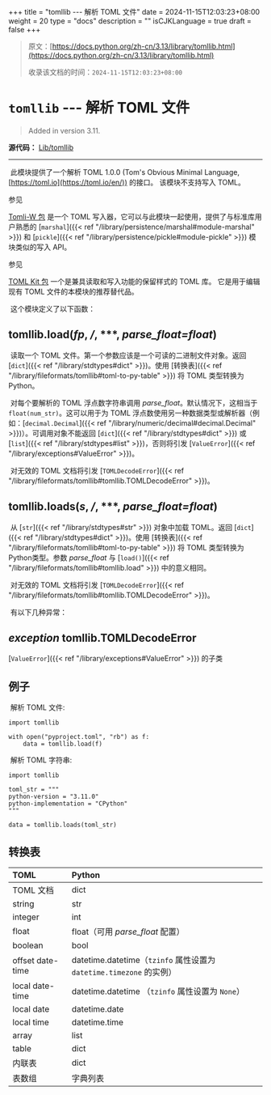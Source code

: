 +++
title = "tomllib --- 解析 TOML 文件"
date = 2024-11-15T12:03:23+08:00
weight = 20
type = "docs"
description = ""
isCJKLanguage = true
draft = false
+++

> 原文：[https://docs.python.org/zh-cn/3.13/library/tomllib.html](https://docs.python.org/zh-cn/3.13/library/tomllib.html)
>
> 收录该文档的时间：`2024-11-15T12:03:23+08:00`

# `tomllib` --- 解析 TOML 文件

> Added in version 3.11.
>

**源代码：** [Lib/tomllib](https://github.com/python/cpython/tree/3.13/Lib/tomllib)

------

​	此模块提供了一个解析 TOML 1.0.0 (Tom's Obvious Minimal Language, [https://toml.io](https://toml.io/en/)) 的接口。 该模块不支持写入 TOML。

​参见
 

[Tomli-W 包](https://pypi.org/project/tomli-w/) 是一个 TOML 写入器，它可以与此模块一起使用，提供了与标准库用户熟悉的 [`marshal`]({{< ref "/library/persistence/marshal#module-marshal" >}}) 和 [`pickle`]({{< ref "/library/persistence/pickle#module-pickle" >}}) 模块类似的写入 API。

​参见
 

[TOML Kit 包](https://pypi.org/project/tomlkit/) 一个是兼具读取和写入功能的保留样式的 TOML 库。 它是用于编辑现有 TOML 文件的本模块的推荐替代品。

​	这个模块定义了以下函数：

## tomllib.**load**(*fp*, */*, ***, *parse_float=float*)

​	读取一个 TOML 文件。第一个参数应该是一个可读的二进制文件对象。返回 [`dict`]({{< ref "/library/stdtypes#dict" >}})。使用 [转换表]({{< ref "/library/fileformats/tomllib#toml-to-py-table" >}}) 将 TOML 类型转换为 Python。

​	对每个要解析的 TOML 浮点数字符串调用 *parse_float*。默认情况下，这相当于 `float(num_str)`。这可以用于为 TOML 浮点数使用另一种数据类型或解析器（例如：[`decimal.Decimal`]({{< ref "/library/numeric/decimal#decimal.Decimal" >}})）。可调用对象不能返回 [`dict`]({{< ref "/library/stdtypes#dict" >}}) 或 [`list`]({{< ref "/library/stdtypes#list" >}})，否则将引发 [`ValueError`]({{< ref "/library/exceptions#ValueError" >}})。

​	对无效的 TOML 文档将引发 [`TOMLDecodeError`]({{< ref "/library/fileformats/tomllib#tomllib.TOMLDecodeError" >}})。

## tomllib.**loads**(*s*, */*, ***, *parse_float=float*)

​	从 [`str`]({{< ref "/library/stdtypes#str" >}}) 对象中加载 TOML。返回 [`dict`]({{< ref "/library/stdtypes#dict" >}})。使用 [转换表]({{< ref "/library/fileformats/tomllib#toml-to-py-table" >}}) 将 TOML 类型转换为 Python类型。参数 *parse_float* 与 [`load()`]({{< ref "/library/fileformats/tomllib#tomllib.load" >}}) 中的意义相同。

​	对无效的 TOML 文档将引发 [`TOMLDecodeError`]({{< ref "/library/fileformats/tomllib#tomllib.TOMLDecodeError" >}})。

​	有以下几种异常：

## *exception* tomllib.**TOMLDecodeError**

[`ValueError`]({{< ref "/library/exceptions#ValueError" >}}) 的子类

## 例子

​	解析 TOML 文件:

```
import tomllib

with open("pyproject.toml", "rb") as f:
    data = tomllib.load(f)
```

​	解析 TOML 字符串:

```
import tomllib

toml_str = """
python-version = "3.11.0"
python-implementation = "CPython"
"""

data = tomllib.loads(toml_str)
```

## 转换表

| TOML             | Python                                                       |
| :--------------- | :----------------------------------------------------------- |
| TOML 文档        | dict                                                         |
| string           | str                                                          |
| integer          | int                                                          |
| float            | float（可用 *parse_float* 配置）                             |
| boolean          | bool                                                         |
| offset date-time | datetime.datetime（`tzinfo` 属性设置为 `datetime.timezone` 的实例） |
| local date-time  | datetime.datetime （`tzinfo` 属性设置为 `None`）             |
| local date       | datetime.date                                                |
| local time       | datetime.time                                                |
| array            | list                                                         |
| table            | dict                                                         |
| 内联表           | dict                                                         |
| 表数组           | 字典列表                                                     |
